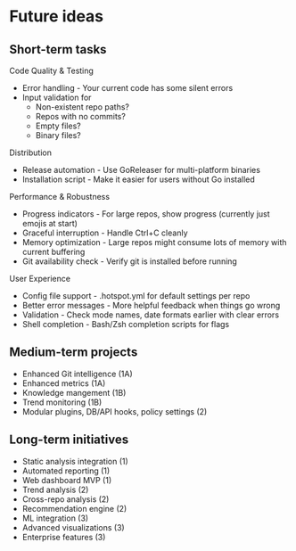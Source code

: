 # Future ideas

## Short-term tasks

Code Quality & Testing

- Error handling - Your current code has some silent errors
- Input validation for
    - Non-existent repo paths?
    - Repos with no commits?
    - Empty files?
    - Binary files?

Distribution

- Release automation - Use GoReleaser for multi-platform binaries
- Installation script - Make it easier for users without Go installed

Performance & Robustness

- Progress indicators - For large repos, show progress (currently just emojis at start)
- Graceful interruption - Handle Ctrl+C cleanly
- Memory optimization - Large repos might consume lots of memory with current buffering
- Git availability check - Verify git is installed before running

User Experience

- Config file support - .hotspot.yml for default settings per repo
- Better error messages - More helpful feedback when things go wrong
- Validation - Check mode names, date formats earlier with clear errors
- Shell completion - Bash/Zsh completion scripts for flags

## Medium-term projects

- Enhanced Git intelligence (1A)
- Enhanced metrics (1A)
- Knowledge mangement (1B)
- Trend monitoring (1B)
- Modular plugins, DB/API hooks, policy settings (2)

## Long-term initiatives

- Static analysis integration (1)
- Automated reporting (1)
- Web dashboard MVP (1)
- Trend analysis (2)
- Cross-repo analysis (2)
- Recommendation engine (2)
- ML integration (3)
- Advanced visualizations (3)
- Enterprise features (3)
